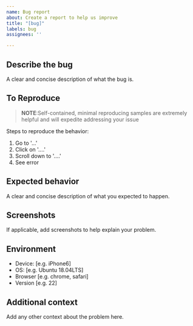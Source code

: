 ```yaml
---
name: Bug report
about: Create a report to help us improve
title: "[bug]"
labels: bug
assignees: ''

---
```


## Describe the bug

A clear and concise description of what the bug is.

## To Reproduce

> **NOTE**:Self-contained, minimal reproducing samples are extremely helpful and will expedite addressing your issue

Steps to reproduce the behavior:

1. Go to '...'
2. Click on '....'
3. Scroll down to '....'
4. See error

## Expected behavior

A clear and concise description of what you expected to happen.

## Screenshots

If applicable, add screenshots to help explain your problem.

## Environment
<!--- Please provide the necessary environment information -->

- Device: \[e.g. iPhone6]
- OS: \[e.g. Ubuntu 18.04LTS]
- Browser \[e.g. chrome, safari]
- Version \[e.g. 22]

## Additional context

Add any other context about the problem here.
